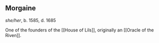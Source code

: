 ## Morgaine
*she/her*, b. 1585, d. 1685

One of the founders of the [[House of Lils]], originally an [[Oracle of the Riven]].

